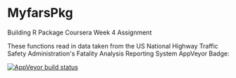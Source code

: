 # MyfarsPkg
Building R Package Coursera Week 4 Assignment

These functions read in data taken from the US National Highway Traffic Safety Administration's Fatality Analysis Reporting System
AppVeyor Badge:

[![AppVeyor build status](https://ci.appveyor.com/api/projects/status/github/smallikarjun/MyfarsPkg?branch=master&svg=true)](https://ci.appveyor.com/project/smallikarjun/MyfarsPkg)
 
